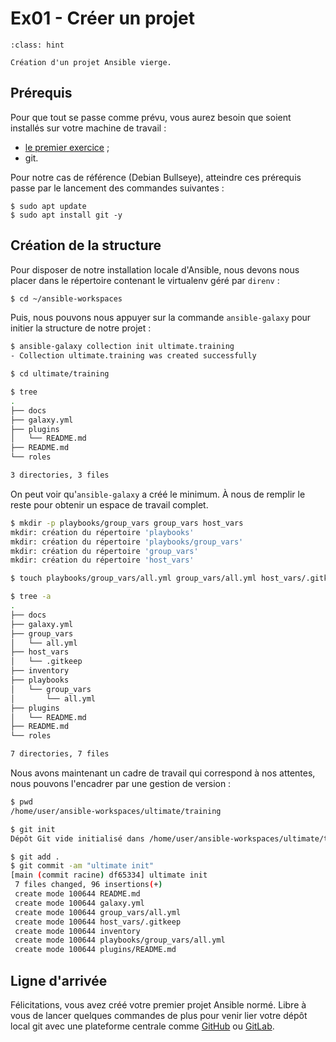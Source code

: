 # Ex01 - Créer un projet

```{admonition} Objectif
:class: hint

Création d'un projet Ansible vierge.
```

## Prérequis

Pour que tout se passe comme prévu, vous aurez besoin que soient installés sur votre machine de travail :

* [le premier exercice](ex00-install.md) ;
* git.

Pour notre cas de référence (Debian Bullseye), atteindre ces prérequis passe par le lancement des commandes suivantes :

```shell session
$ sudo apt update 
$ sudo apt install git -y
```

## Création de la structure

Pour disposer de notre installation locale d'Ansible, nous devons nous placer dans le répertoire
contenant le virtualenv géré par `direnv` :

```bash session
$ cd ~/ansible-workspaces
```

Puis, nous pouvons nous appuyer sur la commande `ansible-galaxy` pour initier la structure de notre projet :

```bash session
$ ansible-galaxy collection init ultimate.training
- Collection ultimate.training was created successfully

$ cd ultimate/training

$ tree
.
├── docs
├── galaxy.yml
├── plugins
│   └── README.md
├── README.md
└── roles

3 directories, 3 files
```

On peut voir qu'`ansible-galaxy` a créé le minimum. À nous de remplir le reste pour obtenir un espace de travail complet.


```bash session
$ mkdir -p playbooks/group_vars group_vars host_vars
mkdir: création du répertoire 'playbooks'
mkdir: création du répertoire 'playbooks/group_vars'
mkdir: création du répertoire 'group_vars'
mkdir: création du répertoire 'host_vars'

$ touch playbooks/group_vars/all.yml group_vars/all.yml host_vars/.gitkeep roles/.gitkeep docs/.gitkeep inventory

$ tree -a
.
├── docs
├── galaxy.yml
├── group_vars
│   └── all.yml
├── host_vars
│   └── .gitkeep
├── inventory
├── playbooks
│   └── group_vars
│       └── all.yml
├── plugins
│   └── README.md
├── README.md
└── roles

7 directories, 7 files
```

Nous avons maintenant un cadre de travail qui correspond à nos attentes, nous pouvons l'encadrer par une gestion
de version :


```bash session
$ pwd
/home/user/ansible-workspaces/ultimate/training

$ git init
Dépôt Git vide initialisé dans /home/user/ansible-workspaces/ultimate/training/.git/

$ git add .
$ git commit -am "ultimate init"
[main (commit racine) df65334] ultimate init
 7 files changed, 96 insertions(+)
 create mode 100644 README.md
 create mode 100644 galaxy.yml
 create mode 100644 group_vars/all.yml
 create mode 100644 host_vars/.gitkeep
 create mode 100644 inventory
 create mode 100644 playbooks/group_vars/all.yml
 create mode 100644 plugins/README.md
```

## Ligne d'arrivée

Félicitations, vous avez créé votre premier projet Ansible normé. Libre à vous de lancer quelques commandes de plus 
pour venir lier votre dépôt local git avec une plateforme centrale comme [GitHub](https://docs.github.com/en/get-started/importing-your-projects-to-github/importing-source-code-to-github/adding-locally-hosted-code-to-github) ou [GitLab](https://docs.gitlab.com/ee/gitlab-basics/start-using-git.html#add-a-remote).
